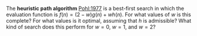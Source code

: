 

The <b>heuristic path algorithm</b> <a class="paperRef" title="" href="http://adsabs.harvard.edu/full/1977iecp.symp..343P">Pohl:1977</a> is a best-first search in which the evaluation function
is $f(n) =
(2-w)g(n) + wh(n)$. For what values of $w$ is this complete? For what
values is it optimal, assuming that $h$ is admissible? What kind of
search does this perform for $w=0$, $w=1$, and $w=2$?
